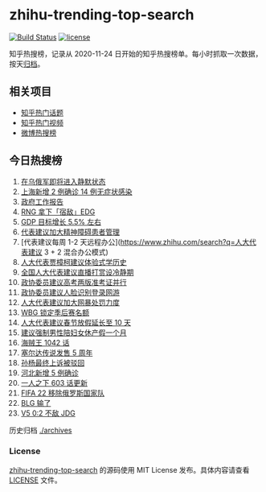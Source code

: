 # zhihu-trending-top-search

[![Build Status](https://github.com/justjavac/zhihu-trending-top-search/workflows/ci/badge.svg?branch=main)](https://github.com/justjavac/zhihu-trending-top-search/actions)
[![license](https://img.shields.io/github/license/justjavac/zhihu-trending-top-search)](https://github.com/justjavac/zhihu-trending-top-search/blob/main/LICENSE)

知乎热搜榜，记录从 2020-11-24 日开始的知乎热搜榜单。每小时抓取一次数据，按天[归档](./archives)。

## 相关项目

- [知乎热门话题](https://github.com/justjavac/zhihu-trending-hot-questions)
- [知乎热门视频](https://github.com/justjavac/zhihu-trending-hot-video)
- [微博热搜榜](https://github.com/justjavac/weibo-trending-hot-search)

## 今日热搜榜

<!-- BEGIN -->
<!-- 最后更新时间 Sun Mar 06 2022 06:09:23 GMT+0800 (China Standard Time) -->

1. [在乌俄军即将进入静默状态](https://www.zhihu.com/search?q=俄罗斯乌克兰)
1. [上海新增 2 例确诊 14 例无症状感染](https://www.zhihu.com/search?q=上海疫情)
1. [政府工作报告](https://www.zhihu.com/search?q=政府工作报告)
1. [RNG 拿下「宿敌」EDG](https://www.zhihu.com/search?q=rng)
1. [GDP 目标增长 5.5% 左右](https://www.zhihu.com/search?q=gdp)
1. [代表建议加大精神障碍患者管理](https://www.zhihu.com/search?q=人大代表建议加大精神障碍患者管理)
1. [代表建议每周 1-2 天远程办公](https://www.zhihu.com/search?q=人大代表建议 3 + 2 混合办公模式)
1. [人大代表贾樟柯建议体验式学历史](https://www.zhihu.com/search?q=人大代表贾樟柯)
1. [全国人大代表建议直播打赏设冷静期](https://www.zhihu.com/search?q=直播打赏设冷静期)
1. [政协委员建议高考两版准考证并行](https://www.zhihu.com/search?q=高考纸版电子版准考证并行)
1. [政协委员建议人脸识别登录网游](https://www.zhihu.com/search?q=强制人脸识别登录网游)
1. [人大代表建议加大网暴处罚力度](https://www.zhihu.com/search?q=人大代表建议加大网暴处罚力度)
1. [WBG 锁定季后赛名额](https://www.zhihu.com/search?q=wbg)
1. [人大代表建议春节放假延长至 10 天](https://www.zhihu.com/search?q=假期延长)
1. [建议强制男性陪妇女休产假一个月](https://www.zhihu.com/search?q=男性产假)
1. [海贼王 1042 话](https://www.zhihu.com/search?q=海贼王)
1. [塞尔达传说发售 5 周年](https://www.zhihu.com/search?q=塞尔达)
1. [孙杨最终上诉被驳回](https://www.zhihu.com/search?q=孙杨)
1. [河北新增 5 例确诊](https://www.zhihu.com/search?q=河北疫情)
1. [一人之下 603 话更新](https://www.zhihu.com/search?q=一人之下)
1. [FIFA 22 移除俄罗斯国家队](https://www.zhihu.com/search?q=FIFA)
1. [BLG 输了](https://www.zhihu.com/search?q=blg)
1. [V5 0:2 不敌 JDG](https://www.zhihu.com/search?q=v5)

<!-- END -->

历史归档 [./archives](./archives)

### License

[zhihu-trending-top-search](https://github.com/justjavac/zhihu-trending-top-search)
的源码使用 MIT License 发布。具体内容请查看 [LICENSE](./LICENSE) 文件。
